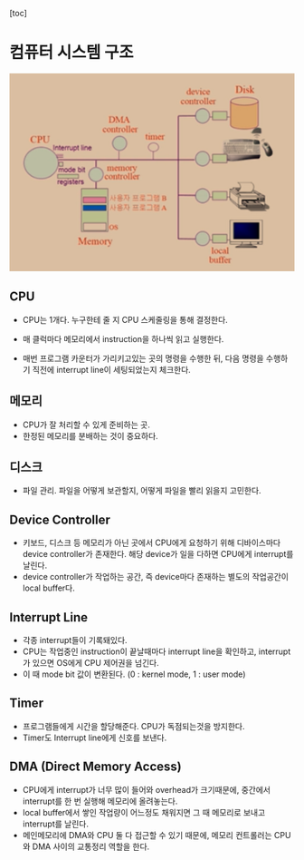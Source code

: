 [toc]

# 컴퓨터 시스템 구조

![image-20210125202029011](images/image-20210125202029011.png)

## CPU

- CPU는 1개다. 누구한테 줄 지 CPU 스케줄링을 통해 결정한다.

- 매 클럭마다 메모리에서 instruction을 하나씩 읽고 실행한다.
- 매번 프로그램 카운터가 가리키고있는 곳의 명령을 수행한 뒤, 다음 명령을 수행하기 직전에 interrupt line이 세팅되었는지 체크한다.



## 메모리

- CPU가 잘 처리할 수 있게 준비하는 곳. 
- 한정된 메모리를 분배하는 것이 중요하다.



## 디스크

- 파일 관리. 파일을 어떻게 보관할지, 어떻게 파일을 빨리 읽을지 고민한다.



## Device Controller

- 키보드, 디스크 등 메모리가 아닌 곳에서 CPU에게 요청하기 위해 디바이스마다 device controller가 존재한다. 해당 device가 일을 다하면 CPU에게 interrupt를 날린다.
- device controller가 작업하는 공간, 즉 device마다 존재하는 별도의 작업공간이 local buffer다.



## Interrupt Line

- 각종 interrupt들이 기록돼있다. 
- CPU는 작업중인 instruction이 끝날때마다 interrupt line을 확인하고, interrupt가 있으면 OS에게 CPU 제어권을 넘긴다. 
- 이 때 mode bit 값이 변환된다. (0 : kernel mode, 1 : user mode)



## Timer

- 프로그램들에게 시간을 할당해준다. CPU가 독점되는것을 방지한다. 
- Timer도 Interrupt line에게 신호를 보낸다.



## DMA (Direct Memory Access)

- CPU에게 interrupt가 너무 많이 들어와 overhead가 크기때문에, 중간에서 interrupt를 한 번 실행해 메모리에 올려놓는다.
- local buffer에서 쌓인 작업량이 어느정도 채워지면 그 때 메모리로 보내고 interrupt를 날린다.
- 메인메모리에 DMA와 CPU 둘 다 접근할 수 있기 때문에, 메모리 컨트롤러는 CPU와 DMA 사이의 교통정리 역할을 한다.



# 